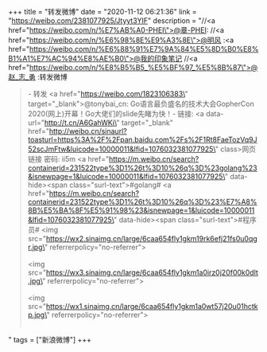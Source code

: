 +++
title = "转发微博"
date = "2020-11-12 06:21:36"
link = "https://weibo.com/2381077925/Jtyyt3YIF"
description = "//<a href=\"https://weibo.com/n/%E7%AB%A0-PHEI\">@章-PHEI</a>: //<a href=\"https://weibo.com/n/%E6%98%8E%E9%A3%8E\">@明风</a> :<a href=\"https://weibo.com/n/%E6%88%91%E7%9A%84%E5%8D%B0%E8%B1%A1%E7%AC%94%E8%AE%B0\">@我的印象笔记</a> //<a href=\"https://weibo.com/n/%E8%B5%B5_%E5%BF%97_%E5%8B%87\">@赵_志_勇</a> :转发微博<br><blockquote> - 转发 <a href=\"https://weibo.com/1823106383\" target=\"_blank\">@tonybai_cn</a>: Go语言最负盛名的技术大会GopherCon 2020(网上)开幕！Go大佬们的slide先睹为快！- 链接: <a data-url=\"http://t.cn/A6GahWKi\" target=\"_blank\" href=\"http://weibo.cn/sinaurl?toasturl=https%3A%2F%2Fpan.baidu.com%2Fs%2F1Rt8FaeTozVq9J52scJmFtw&luicode=10000011&lfid=1076032381077925\" class>网页链接</a>  密码: ii5m <a href=\"https://m.weibo.cn/search?containerid=231522type%3D1%26t%3D10%26q%3D%23golang%23&isnewpage=1&luicode=10000011&lfid=1076032381077925\" data-hide><span class=\"surl-text\">#golang#</span></a> <a href=\"https://m.weibo.cn/search?containerid=231522type%3D1%26t%3D10%26q%3D%23%E7%A8%8B%E5%BA%8F%E5%91%98%23&isnewpage=1&luicode=10000011&lfid=1076032381077925\" data-hide><span class=\"surl-text\">#程序员#</span></a> <img src=\"https://wx2.sinaimg.cn/large/6caa654fly1gkm19rk6efj21fs0u0qgr.jpg\" referrerpolicy=\"no-referrer\"><br><br><img src=\"https://wx3.sinaimg.cn/large/6caa654fly1gkm1a0irz0j20f00k0dlt.jpg\" referrerpolicy=\"no-referrer\"><br><br><img src=\"https://wx1.sinaimg.cn/large/6caa654fly1gkm1a0wt57j20u01hctkp.jpg\" referrerpolicy=\"no-referrer\"><br><br></blockquote>"
tags = ["新浪微博"]
+++
